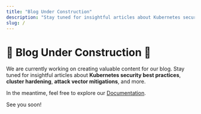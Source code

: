 ```yaml
---
title: "Blog Under Construction"
description: "Stay tuned for insightful articles about Kubernetes security best practices."
slug: /
---
```


# 🚧 Blog Under Construction 🚧

We are currently working on creating valuable content for our blog. Stay tuned for insightful articles about **Kubernetes security best practices**, **cluster hardening**, **attack vector mitigations**, and more.

<!-- truncate -->

In the meantime, feel free to explore our [Documentation](https://k8s-security.geek-kb.com).

See you soon!
